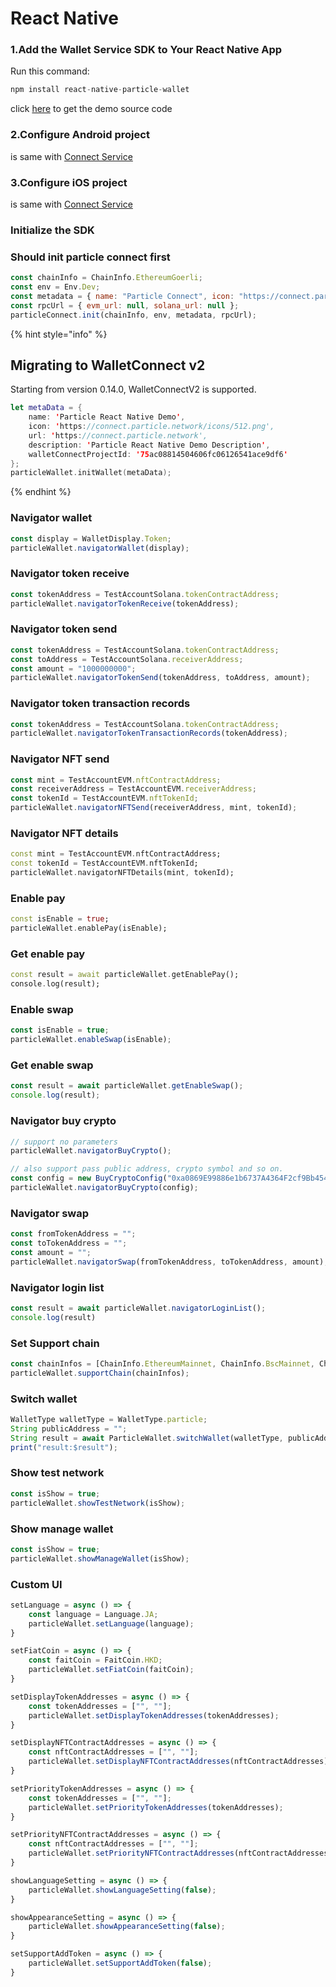 # React Native

### 1.Add the Wallet Service SDK to Your React Native App <a href="#add-sdks" id="add-sdks"></a>

Run this command:

```dart
npm install react-native-particle-wallet
```

click [here](https://github.com/Particle-Network/particle-react-native/tree/master/particle-wallet) to get the demo source code&#x20;

### 2.Configure Android project

is same with [Connect Service ](../../connect-service/sdks/react-native.md)

### 3.Configure iOS project

is same with [Connect Service ](../../connect-service/sdks/react-native.md)

### Initialize the SDK

### Should init particle connect first

```javascript
const chainInfo = ChainInfo.EthereumGoerli;
const env = Env.Dev;
const metadata = { name: "Particle Connect", icon: "https://connect.particle.network/icons/512.png", url: "https://connect.particle.network" }
const rpcUrl = { evm_url: null, solana_url: null };
particleConnect.init(chainInfo, env, metadata, rpcUrl);
```

{% hint style="info" %}
## Migrating to WalletConnect v2

Starting from version 0.14.0, WalletConnectV2 is supported.

```swift
let metaData = {
    name: 'Particle React Native Demo',
    icon: 'https://connect.particle.network/icons/512.png',
    url: 'https://connect.particle.network',
    description: 'Particle React Native Demo Description',
    walletConnectProjectId: '75ac08814504606fc06126541ace9df6'
};
particleWallet.initWallet(metaData);
```
{% endhint %}

### Navigator wallet

```javascript
const display = WalletDisplay.Token;
particleWallet.navigatorWallet(display);
```

### Navigator token receive

```javascript
const tokenAddress = TestAccountSolana.tokenContractAddress;
particleWallet.navigatorTokenReceive(tokenAddress);
```

### Navigator token send&#x20;

```javascript
const tokenAddress = TestAccountSolana.tokenContractAddress;
const toAddress = TestAccountSolana.receiverAddress;
const amount = "1000000000";
particleWallet.navigatorTokenSend(tokenAddress, toAddress, amount);
```

### Navigator token transaction records

```javascript
const tokenAddress = TestAccountSolana.tokenContractAddress;
particleWallet.navigatorTokenTransactionRecords(tokenAddress);
```

### Navigator NFT send

```javascript
const mint = TestAccountEVM.nftContractAddress;
const receiverAddress = TestAccountEVM.receiverAddress;
const tokenId = TestAccountEVM.nftTokenId;
particleWallet.navigatorNFTSend(receiverAddress, mint, tokenId);
```

### Navigator NFT details

```dart
const mint = TestAccountEVM.nftContractAddress;
const tokenId = TestAccountEVM.nftTokenId;
particleWallet.navigatorNFTDetails(mint, tokenId);
```

### Enable pay

```dart
const isEnable = true;
particleWallet.enablePay(isEnable);
```

### Get enable pay

```dart
const result = await particleWallet.getEnablePay();
console.log(result);
```

### Enable swap

```javascript
const isEnable = true;
particleWallet.enableSwap(isEnable);
```

### Get enable swap

```javascript
const result = await particleWallet.getEnableSwap();
console.log(result);
```

### Navigator buy crypto

```javascript
// support no parameters
particleWallet.navigatorBuyCrypto();

// also support pass public address, crypto symbol and so on.
const config = new BuyCryptoConfig("0xa0869E99886e1b6737A4364F2cf9Bb454FD637E4", "BNB", "USD", 1000, OpenBuyNetwork.BinanceSmartChain);
particleWallet.navigatorBuyCrypto(config);
```

### Navigator swap

```javascript
const fromTokenAddress = "";
const toTokenAddress = "";
const amount = "";
particleWallet.navigatorSwap(fromTokenAddress, toTokenAddress, amount);
```

### Navigator login list

```javascript
const result = await particleWallet.navigatorLoginList();
console.log(result)
```

### Set Support chain

```javascript
const chainInfos = [ChainInfo.EthereumMainnet, ChainInfo.BscMainnet, ChainInfo.PolygonMainnet];
particleWallet.supportChain(chainInfos);
```

### Switch wallet

```javascript
WalletType walletType = WalletType.particle;
String publicAddress = "";
String result = await ParticleWallet.switchWallet(walletType, publicAddress);
print("result:$result");
```

### Show test network

```javascript
const isShow = true;
particleWallet.showTestNetwork(isShow);
```

### Show manage wallet

```javascript
const isShow = true;
particleWallet.showManageWallet(isShow);
```

### Custom UI

```javascript
setLanguage = async () => {
    const language = Language.JA;
    particleWallet.setLanguage(language);
}

setFiatCoin = async () => {
    const faitCoin = FaitCoin.HKD;
    particleWallet.setFiatCoin(faitCoin);
}

setDisplayTokenAddresses = async () => {
    const tokenAddresses = ["", ""];
    particleWallet.setDisplayTokenAddresses(tokenAddresses);
}

setDisplayNFTContractAddresses = async () => {
    const nftContractAddresses = ["", ""];
    particleWallet.setDisplayNFTContractAddresses(nftContractAddresses);
}

setPriorityTokenAddresses = async () => {
    const tokenAddresses = ["", ""];
    particleWallet.setPriorityTokenAddresses(tokenAddresses);
}

setPriorityNFTContractAddresses = async () => {
    const nftContractAddresses = ["", ""];
    particleWallet.setPriorityNFTContractAddresses(nftContractAddresses);
}

showLanguageSetting = async () => {
    particleWallet.showLanguageSetting(false);
}

showAppearanceSetting = async () => {
    particleWallet.showAppearanceSetting(false);
}

setSupportAddToken = async () => {
    particleWallet.setSupportAddToken(false);
}
```
